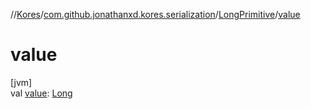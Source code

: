 //[Kores](../../../index.md)/[com.github.jonathanxd.kores.serialization](../index.md)/[LongPrimitive](index.md)/[value](value.md)

# value

[jvm]\
val [value](value.md): [Long](https://kotlinlang.org/api/latest/jvm/stdlib/kotlin/-long/index.html)
